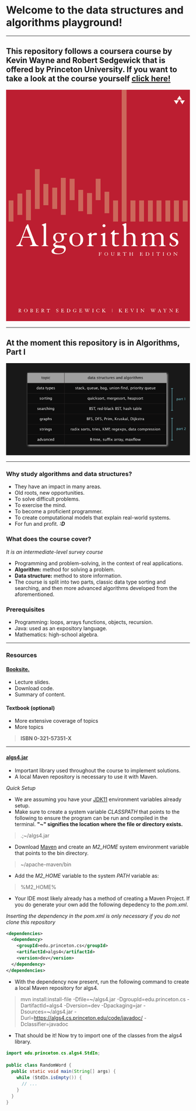 # Welcome to the data structures and algorithms playground!

---

## This repository follows a coursera course by Kevin Wayne and Robert Sedgewick that is offered by Princeton University. If you want to take a look at the course yourself [click here!](https://www.coursera.org/learn/algorithms-part1)

![algorithms-book](imgs/algorithms-fourth-edition.png)

---

## At the moment this repository is in Algorithms, Part I

![img.png](imgs/topics-covered.png)

---

### Why study algorithms and data structures?
- They have an impact in many areas.
- Old roots, new opportunities.
- To solve difficult problems.
- To exercise the mind.
- To become a proficient programmer.
- To create computational models that explain real-world systems.
- For fun and profit. ***:D***

### What does the course cover?
*It is an intermediate-level survey course*
- Programming and problem-solving, in the context of real applications.
- **Algorithm:** method for solving a problem.
- **Data structure:** method to store information.
- The course is split into two parts, classic data type sorting and searching, and then more advanced algorithms developed from the aforementioned.

### Prerequisites
- Programming: loops, arrays functions, objects, recursion.
- Java: used as an expository language.
- Mathematics: high-school algebra.

---
### Resources
#### [Booksite.](https://algs4.cs.princeton.edu/home/)
- Lecture slides.
- Download code.
- Summary of content.

#### Textbook (optional)
- More extensive coverage of topics
- More topics
> **ISBN 0-321-57351-X**

---

#### [algs4.jar](https://algs4.cs.princeton.edu/code/)
- Important library used throughout the course to implement solutions.
- A local Maven repository is necessary to use it with Maven.

*Quick Setup*

- We are assuming you have your [JDK11](https://www.oracle.com/java/technologies/javase/jdk11-archive-downloads.html) environment variables already setup.
- Make sure to create a system variable *CLASSPATH* that points to the following to ensure the program can be run and compiled in the terminal. **"~" signifies the location where the file or directory exists.**
> .;~/algs4.jar
- Download [Maven](https://maven.apache.org/download.cgi) and create an *M2_HOME* system environment variable that points to the bin directory.
> ~/apache-maven/bin
- Add the *M2_HOME* variable to the system *PATH* variable as:
> %M2_HOME%
- Your IDE most likely already has a method of creating a Maven Project. If you do generate your own add the following depedency to the *pom.xml*.

*Inserting the dependency in the pom.xml is only necessary if you do not clone this repository*

```xml
<dependencies>
  <dependency>
    <groupId>edu.princeton.cs</groupId>
    <artifactId>algs4</artifactId>
    <version>dev</version>
  </dependency>
</dependencies>
```

- With the dependency now present, run the following command to create a local Maven repository for algs4.
> mvn install:install-file -Dfile=**~**/algs4.jar -DgroupId=edu.princeton.cs -DartifactId=algs4 -Dversion=dev -Dpackaging=jar -Dsources=**~**/algs4.jar -Durl=https://algs4.cs.princeton.edu/code/javadoc/ -Dclassifier=javadoc

- That should be it! Now try to import one of the classes from the algs4 library.
```java
import edu.princeton.cs.algs4.StdIn;

public class RandomWord {
  public static void main(String[] args) {
    while (StdIn.isEmpty()) {
      // ...
    }
  }
}
```
